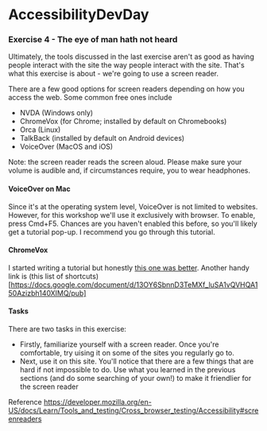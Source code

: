 # AccessibilityDevDay

### Exercise 4 - The eye of man hath not heard

Ultimately, the tools discussed in the last exercise aren't as good as having people interact with the site the 
way people interact with the site. That's what this exercise is about - we're going to use a screen reader.

There are a few good options for screen readers depending on how you access the web. Some common free ones include
* NVDA (Windows only)
* ChromeVox (for Chrome; installed by default on Chromebooks)
* Orca (Linux)
* TalkBack (installed by default on Android devices)
* VoiceOver (MacOS and iOS)

Note: the screen reader reads the screen aloud. Please make sure your volume is audible and, if circumstances
require, you to wear headphones. 

#### VoiceOver on Mac

Since it's at the operating system level, VoiceOver is not limited to websites. However, for this workshop we'll
use it exclusively with browser. To enable, press Cmd+F5. Chances are you haven't enabled this before, so you'll
likely get a tutorial pop-up. I recommend you go through this tutorial. 

#### ChromeVox

I started writing a tutorial but honestly [this one was better](https://youtu.be/fpbIsN31hLM). Another handy link
is (this list of shortcuts)[https://docs.google.com/document/d/13OY6SbnnD3TeMXf_luSA1vQVHQA150Azizbh140XIMQ/pub]

#### Tasks 

There are two tasks in this exercise:
* Firstly, familiarize yourself with a screen reader. Once you're comfortable, try uising it on some of the sites you
regularly go to. 
* Next, use it on this site. You'll notice that there are a few things that are hard if not impossible to do. Use what 
you learned in the previous sections (and do some searching of your own!) to make it friendlier for the screen reader


Reference https://developer.mozilla.org/en-US/docs/Learn/Tools_and_testing/Cross_browser_testing/Accessibility#screenreaders